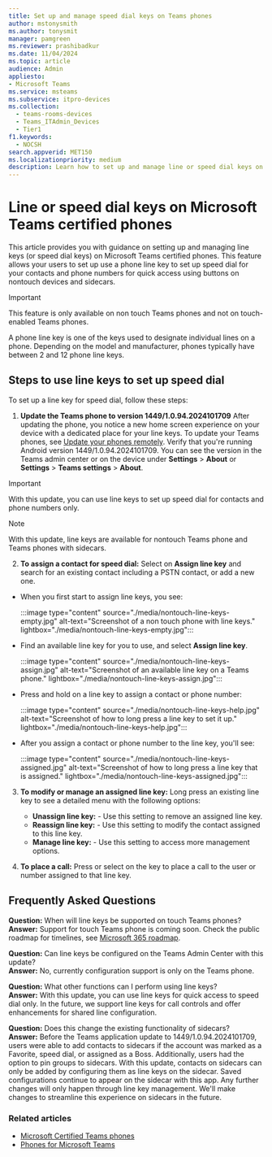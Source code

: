 ```yaml
---
title: Set up and manage speed dial keys on Teams phones
author: mstonysmith
ms.author: tonysmit
manager: pamgreen
ms.reviewer: prashibadkur
ms.date: 11/04/2024
ms.topic: article
audience: Admin
appliesto:
- Microsoft Teams
ms.service: msteams
ms.subservice: itpro-devices
ms.collection:
  - teams-rooms-devices
  - Teams_ITAdmin_Devices
  - Tier1
f1.keywords:
  - NOCSH
search.appverid: MET150
ms.localizationpriority: medium
description: Learn how to set up and manage line or speed dial keys on Microsoft Teams certified phones for quick access to custom contacts and speed dial.
---
```


# Line or speed dial keys on Microsoft Teams certified phones

This article provides you with guidance on setting up and managing line keys (or speed dial keys) on Microsoft Teams certified phones. This feature allows your users to set up use a phone line key to set up speed dial for your contacts and phone numbers for quick access using buttons on nontouch devices and sidecars.

> [!IMPORTANT]
> This feature is only available on non touch Teams phones and not on touch-enabled Teams phones.

A phone line key is one of the keys used to designate individual lines on a phone. Depending on the model and manufacturer, phones typically have between 2 and 12 phone line keys.

## Steps to use line keys to set up speed dial



To set up a line key for speed dial, follow these steps:

1. **Update the Teams phone to version 1449/1.0.94.2024101709** After updating the phone, you notice a new home screen experience on your device with a dedicated place for your line keys. To update your Teams phones, see [Update your phones remotely](remote-update-teams-phones.md).  Verify that you're running Android version 1449/1.0.94.2024101709. You can see the version in the Teams admin center or on the device under **Settings** > **About** or **Settings** > **Teams settings** > **About**.

> [!IMPORTANT]
> With this update, you can use line keys to set up speed dial for contacts and phone numbers only.

> [!NOTE]
> With this update, line keys are available for nontouch Teams phone and Teams phones with sidecars.

2. **To assign a contact for speed dial:** Select on **Assign line key** and search for an existing contact including a PSTN contact, or add a new one.

- When you first start to assign line keys, you see:

  :::image type="content" source="./media/nontouch-line-keys-empty.jpg" alt-text="Screenshot of a non touch phone with line keys." lightbox="./media/nontouch-line-keys-empty.jpg":::

- Find an available line key for you to use, and select **Assign line key**.
  
  :::image type="content" source="./media/nontouch-line-keys-assign.jpg" alt-text="Screenshot of an available line key on a Teams phone." lightbox="./media/nontouch-line-keys-assign.jpg":::
  
- Press and hold on a line key to assign a contact or phone number:

  :::image type="content" source="./media/nontouch-line-keys-help.jpg" alt-text="Screenshot of how to long press a line key to set it up." lightbox="./media/nontouch-line-keys-help.jpg":::

- After you assign a contact or phone number to the line key, you'll see:
  
  :::image type="content" source="./media/nontouch-line-keys-assigned.jpg" alt-text="Screenshot of how to long press a line key that is assigned." lightbox="./media/nontouch-line-keys-assigned.jpg":::

3. **To modify or manage an assigned line key:** Long press an existing line key to see a detailed menu with the following options:
    - **Unassign line key:** - Use this setting to remove an assigned line key.
    - **Reassign line key:** - Use this setting to modify the contact assigned to this line key.
    - **Manage line key:** - Use this setting to access more management options.

4. **To place a call:** Press or select on the key to place a call to the user or number assigned to that line key.

## Frequently Asked Questions

**Question:**   When will line keys be supported on touch Teams phones?  
**Answer:**  Support for touch Teams phone is coming soon. Check the public roadmap for timelines, see [Microsoft 365 roadmap](https://www.microsoft.com/microsoft-365/roadmap?filters=In%20development%2CLaunched%2CRolling%20out%2CMicrosoft%20Teams).

**Question:**  Can line keys be configured on the Teams Admin Center with this update?  
**Answer:**  No, currently configuration support is only on the Teams phone.

**Question:**  What other functions can I perform using line keys?  
**Answer:**  With this update, you can use line keys for quick access to speed dial only. In the future, we support line keys for call controls and offer enhancements for shared line configuration.

**Question:**  Does this change the existing functionality of sidecars?  
**Answer:**  Before the Teams application update to 1449/1.0.94.2024101709, users were able to add contacts to sidecars if the account was marked as a Favorite, speed dial, or assigned as a Boss. Additionally, users had the option to pin groups to sidecars. With this update, contacts on sidecars can only be added by configuring them as line keys on the sidecar. Saved configurations continue to appear on the sidecar with this app. Any further changes will only happen through line key management. We'll make changes to streamline this experience on sidecars in the future.

### Related articles

- [Microsoft Certified Teams phones](../devices/teams-phones-certified-hardware.md)
- [Phones for Microsoft Teams](phones-for-teams.md)